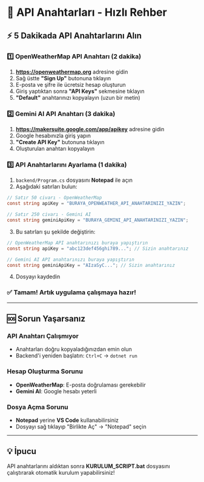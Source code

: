 # 🔑 API Anahtarları - Hızlı Rehber

## ⚡ 5 Dakikada API Anahtarlarını Alın

### 1️⃣ OpenWeatherMap API Anahtarı (2 dakika)

1. **https://openweathermap.org** adresine gidin
2. Sağ üstte **"Sign Up"** butonuna tıklayın
3. E-posta ve şifre ile ücretsiz hesap oluşturun
4. Giriş yaptıktan sonra **"API Keys"** sekmesine tıklayın
5. **"Default"** anahtarınızı kopyalayın (uzun bir metin)

### 2️⃣ Gemini AI API Anahtarı (3 dakika)

1. **https://makersuite.google.com/app/apikey** adresine gidin
2. Google hesabınızla giriş yapın
3. **"Create API Key"** butonuna tıklayın
4. Oluşturulan anahtarı kopyalayın

### 3️⃣ API Anahtarlarını Ayarlama (1 dakika)

1. `backend/Program.cs` dosyasını **Notepad** ile açın
2. Aşağıdaki satırları bulun:

```csharp
// Satır 50 civarı - OpenWeatherMap
const string apiKey = "BURAYA_OPENWEATHER_API_ANAHTARINIZI_YAZIN";

// Satır 250 civarı - Gemini AI  
const string geminiApiKey = "BURAYA_GEMINI_API_ANAHTARINIZI_YAZIN";
```

3. Bu satırları şu şekilde değiştirin:

```csharp
// OpenWeatherMap API anahtarınızı buraya yapıştırın
const string apiKey = "abc123def456ghi789..."; // Sizin anahtarınız

// Gemini AI API anahtarınızı buraya yapıştırın
const string geminiApiKey = "AIzaSyC..."; // Sizin anahtarınız
```

4. Dosyayı kaydedin

### ✅ Tamam! Artık uygulama çalışmaya hazır!

---

## 🆘 Sorun Yaşarsanız

### API Anahtarı Çalışmıyor
- Anahtarları doğru kopyaladığınızdan emin olun
- Backend'i yeniden başlatın: `Ctrl+C` → `dotnet run`

### Hesap Oluşturma Sorunu
- **OpenWeatherMap**: E-posta doğrulaması gerekebilir
- **Gemini AI**: Google hesabı yeterli

### Dosya Açma Sorunu
- **Notepad** yerine **VS Code** kullanabilirsiniz
- Dosyayı sağ tıklayıp "Birlikte Aç" → "Notepad" seçin

---

## 💡 İpucu

API anahtarlarını aldıktan sonra **KURULUM_SCRIPT.bat** dosyasını çalıştırarak otomatik kurulum yapabilirsiniz! 
